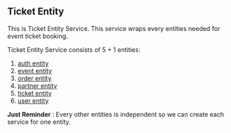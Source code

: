## Ticket Entity


This is Ticket Entity Service. This service wraps every entities needed for event ticket booking. 

Ticket Entity Service consists of 5 + 1 entities:
1. [auth entity](./auth)
2. [event entity](./event)
3. [order entity](./order)
4. [partner entity](./partner)
5. [ticket entity](./ticket)
6. [user entity](./user)

**Just Reminder** : Every other entities is independent so we can create each service for one entity.